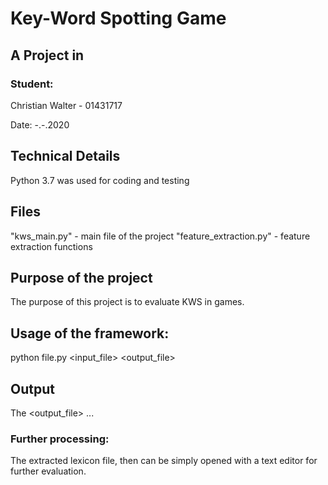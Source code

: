 # Key-Word Spotting Game

## A Project in 

### Student:
Christian Walter - 01431717

Date: -.-.2020


## Technical Details

Python 3.7 was used for coding and testing



## Files

"kws_main.py" - main file of the project
"feature_extraction.py" - feature extraction functions



## Purpose of the project

The purpose of this project is to evaluate KWS in games.



## Usage of the framework:

python file.py <input_file> <output_file>



## Output

The <output_file> ...


### Further processing:

The extracted lexicon file, then can be simply opened with a text editor for further evaluation.

